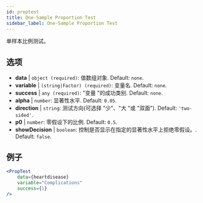 ```yaml
---
id: proptest
title: One-Sample Proportion Test
sidebar_label: One-Sample Proportion Test
---
```


单样本比例测试。

## 选项

* __data__ | `object (required)`: 值数组对象. Default: `none`.
* __variable__ | `(string|Factor) (required)`: 变量名. Default: `none`.
* __success__ | `any (required)`: "变量 "的成功类别. Default: `none`.
* __alpha__ | `number`: 显著性水平. Default: `0.05`.
* __direction__ | `string`: 测试方向(可选择 "少"、"大 "或 "双面"). Default: `'two-sided'`.
* __p0__ | `number`: 零假设下的比例. Default: `0.5`.
* __showDecision__ | `boolean`: 控制是否显示在指定的显著性水平上拒绝零假设。. Default: `false`.


## 例子

```jsx live
<PropTest
    data={heartdisease} 
    variable="Complications"
    success={1}
/>
```
